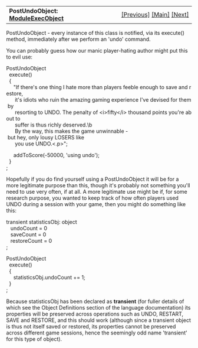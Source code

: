 ---
---
<table width="100%" data-border="0" data-cellspacing="0"
data-cellpadding="3" data-bgcolor="#C0C0C0">
<colgroup>
<col style="width: 50%" />
<col style="width: 50%" />
</colgroup>
<tbody>
<tr>
<td style="text-align: left;"><strong>PostUndoObject: <a
href="moduleexecobject.html">ModuleExecObject</a><br />
</strong></td>
<td style="text-align: right;"><a
href="postrestoreobject.html">[Previous]</a> <a
href="generalintroduction.html">[Main]</a> <a
href="prerestartobject.html">[Next]</a></td>
</tr>
</tbody>
</table>

  
PostUndoObject - every instance of this class is notified, via its
execute() method, immediately after we perform an 'undo' command.  
  
You can probably guess how our manic player-hating author might put this
to evil use:  
  
PostUndoObject  
  execute()   
  {  
     "If there's one thing I hate more than players feeble enough to save and restore,   
      it's idiots who ruin the amazing gaming experience I've devised for them by   
      resorting to UNDO. The penalty of \<i\>fifty\</i\> thousand points you're about to   
      suffer is thus richly deserved.\b  
      By the way, this makes the game unwinnable - but hey, only lousy LOSERS like   
      you use UNDO.\<.p\>";  
  
     addToScore(-50000, 'using undo');  
  }  
;  
  
Hopefully if you do find yourself using a PostUndoObject it will be for
a more legitimate purpose than this, though it's probably not something
you'll need to use very often, if at all. A more legitimate use might be
if, for some research purpose, you wanted to keep track of how often
players used UNDO during a session with your game, then you might do
something like this:  
  
transient statisticsObj: object  
   undoCount = 0  
   saveCount = 0  
   restoreCount = 0  
;  
  
PostUndoObject  
  execute()  
  {  
     statisticsObj.undoCount += 1;  
  }  
;  
  
Because statisticsObj has been declared as **transient** (for fuller
details of which see the Object Definitions section of the language
documentation) its properties will be preserved across operations such
as UNDO, RESTART, SAVE and RESTORE, and this should work (although since
a transient object is thus not itself saved or restored, its properties
cannot be preserved across different game sessions, hence the seemingly
odd name 'transient' for this type of object).  
  
